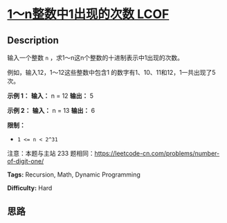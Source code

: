 # [1～n整数中1出现的次数  LCOF][title]

## Description

输入一个整数 `n` ，求1～n这n个整数的十进制表示中1出现的次数。

例如，输入12，1～12这些整数中包含1 的数字有1、10、11和12，1一共出现了5次。

**示例 1：**
            **输入：** n = 12    **输出：** 5    

**示例 2：**
            **输入：** n = 13    **输出：** 6

**限制：**

  * `1 <= n < 2^31`

注意：本题与主站 233 题相同：<https://leetcode-cn.com/problems/number-of-digit-one/>


**Tags:** Recursion, Math, Dynamic Programming

**Difficulty:** Hard

## 思路

[title]: https://leetcode-cn.com/problems/1nzheng-shu-zhong-1chu-xian-de-ci-shu-lcof
